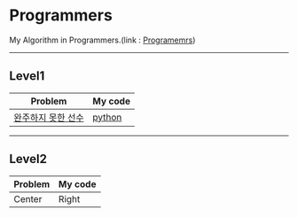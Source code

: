 # Programmers
My Algorithm in Programmers.(link : [Programemrs](https://programmers.co.kr/))

----------------
## Level1
| Problem | My code | 
| ------- | :------ |
| [완주하지 못한 선수](https://programmers.co.kr/learn/courses/30/lessons/12928)  | [python](https://programmers.co.kr/) |

----------------
## Level2
| Problem | My code | 
| ------- | :------ |
| Center  | Right   |
